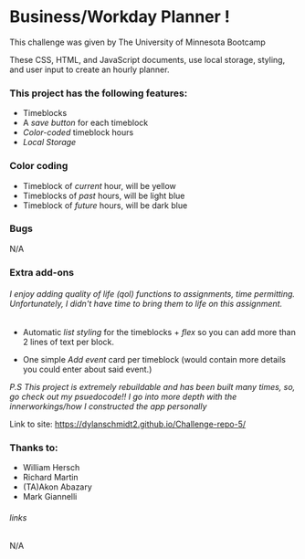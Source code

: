 # Business/Workday Planner !

This challenge was given by The University of Minnesota Bootcamp 

These CSS, HTML, and JavaScript documents, use local storage, styling, and user input to create an hourly planner.

### This project has the following features: 
* Timeblocks
* A _save button_ for each timeblock
* _Color-coded_ timeblock hours
* _Local Storage_

### Color coding
* Timeblock of _current_ hour, will be yellow
* Timeblocks of _past_ hours, will be light blue
* Timeblock of _future_ hours, will be dark blue
    
### Bugs

N/A

### Extra add-ons

###### I enjoy adding quality of life (qol) functions to assignments, time permitting. Unfortunately, I didn't have time to bring them to life on this assignment.

* Automatic _list styling_ for the timeblocks + _flex_ so you can add more than 2 lines of text per block.

* One simple _Add event_ card per timeblock (would contain more details you could enter about said event.)

*P.S This project is extremely rebuildable and has been built many times, so, go check out my psuedocode!! I go into more depth with the innerworkings/how I constructed the app personally*
 
Link to site: https://dylanschmidt2.github.io/Challenge-repo-5/

### Thanks to:
* William Hersch
* Richard Martin
* (TA)Akon Abazary
* Mark Giannelli
###### links

N/A
